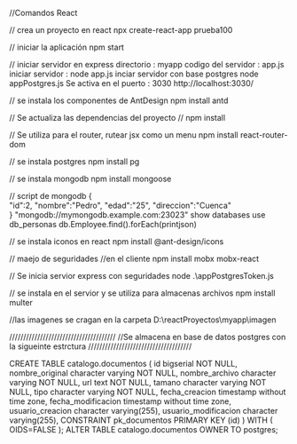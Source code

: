 //Comandos React

// crea un proyecto en react
npx create-react-app prueba100

// iniciar la aplicación
npm start


// iniciar servidor en express
directorio : myapp
codigo del servidor : app.js
iniciar servidor : node app.js
inciar servidor con base postgres node appPostgres.js
Se activa en el puerto : 3030
http://localhost:3030/

// se instala los componentes de AntDesign
npm install antd

// Se actualiza las dependencias del proyecto
// npm install


// Se utiliza para el router, rutear jsx como un menu
npm install react-router-dom


// se instala postgres
npm install pg


// se instala mongodb
npm install mongoose

// script de mongodb
{  
  "id":2,
"nombre":"Pedro",
"edad":"25",
"direccion":"Cuenca"  
}
"mongodb://mymongodb.example.com:23023"
show databases
use db_personas
db.Employee.find().forEach(printjson)

// se instala iconos en react
npm install @ant-design/icons


// maejo de seguridades
//en el cliente 
npm install mobx mobx-react

// Se inicia servior express con seguridades
node .\appPostgresToken.js 

// se instala en el servior y se utiliza para almacenas archivos 
npm install multer

//las imagenes se cragan en la carpeta 
D:\reactProyectos\myapp\imagen

//////////////////////////////////////
//Se almacena en base de datos postgres con la sigueinte estrctura
/////////////////////////////////////

CREATE TABLE catalogo.documentos
(
  id bigserial NOT NULL,
  nombre_original character varying NOT NULL,
  nombre_archivo character varying NOT NULL,
  url text NOT NULL,
  tamano character varying NOT NULL,
  tipo character varying NOT NULL,
  fecha_creacion timestamp without time zone,
  fecha_modificacion timestamp without time zone,
  usuario_creacion character varying(255),
  usuario_modificacion character varying(255),
  CONSTRAINT pk_documentos PRIMARY KEY (id)
)
WITH (
  OIDS=FALSE
);
ALTER TABLE catalogo.documentos
  OWNER TO postgres;

